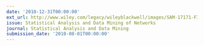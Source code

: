 ```yaml
---
date: '2010-12-31T00:00:00'
ext_url: http://www.wiley.com/legacy/wileyblackwell/images/SAM-17171-FINAL.pdf
issue: Statistical Analysis and Data Mining of Networks
journal: Statistical Analysis and Data Mining
submission_date: '2010-08-01T00:00:00'
---
```

